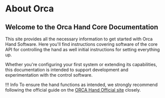 # About Orca

## Welcome to the Orca Hand Core Documentation

This site provides all the necessary information to get started with Orca Hand Software. Here you'll find instructions covering software of the core API for controlling the hand as well initial instructions for setting everything up.

Whether you're configuring your first system or extending its capabilities, this documentation is intended to support development and experimentation with the control software.

!!! Info
    To ensure the hand functions as intended, we strongly recommend following the official guide on the [ORCA Hand Official site](https://orcahand.com) closely.